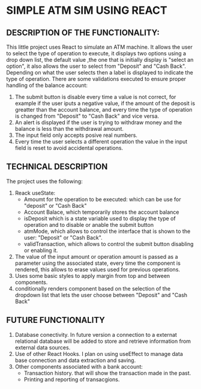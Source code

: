 # SIMPLE ATM SIM USING REACT
## DESCRIPTION OF THE FUNCTIONALITY:

This little project uses React to simulate an ATM machine. It allows the user to select the type of operation to execute, it displays two options using a drop down list, the default value ,the one that is initially display is "select an option", it also allows the user to select from "Deposit" and "Cash Back". Depending on what the user selects then a label is displayed to indicate the type of operation. There are some validations executed to ensure proper handling of the balance account:

1. The submit button is disable every time a value is not correct, for example if the user iputs a negative value, if the amount of the deposit is greatter than the account balance, and every time the type of operation is changed from "Deposit" to "Cash Back" and vice versa.
2. An alert is displayed if the user is trying to withdraw money and the balance is less than the withdrawal amount.
3. The input field only accepts posive real numbers.
4. Every time the user selects a different operation the value in the input field is reset to avoid accidental operations.

## TECHNICAL DESCRIPTION

The project uses the following:

1. Reack useState:
    - Amoumt for the operation to be executed: which can be use for "deposit" or "Cash Back"
    - Account Balace, which temporarily stores the account balance
    - isDeposit which is a state variable used to display the type of operation and to disable or anable the submit button
    - atmMode, which allows to control the interface that is shown to the user: "Deposit" or "Cash Back".
    - validTransaction, which allows to control the submit button disabling or enabling it.
2. The value of the input amount or operation amount is passed as a parameter using the associated state, every time the component is rendered, this allows to erase values used for previous operations.
3. Uses some basic styles to apply margin from top and between components.
4. conditionally renders component based on the selection of the dropdown list that lets the user choose between "Deposit" and "Cash Back"

## FUTURE FUNCTIONALITY

1. Database conectivity. In future version a connection to a externat relational database will be added to store and retrieve information from external data sources.
2. Use of other React Hooks. I plan on using useEffect to manage data base connection and data extraction and saving.
3. Other components associated with a bank account:
    - Transaction history. that will show the transaction made in the past.
    - Printing and reporting of transacgions.


